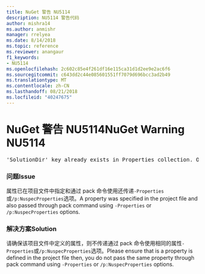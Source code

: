 ```yaml
---
title: NuGet 警告 NU5114
description: NU5114 警告代码
author: mishra14
ms.author: anmishr
manager: rrelyea
ms.date: 8/14/2018
ms.topic: reference
ms.reviewer: anangaur
f1_keywords:
- NU5114
ms.openlocfilehash: 2c602c85e4f261df16e115ca31d1d2ee9e2ac6f6
ms.sourcegitcommit: c643dd2c44e085601551ff7079d696bcc3ad2b49
ms.translationtype: MT
ms.contentlocale: zh-CN
ms.lasthandoff: 08/21/2018
ms.locfileid: "40247675"
---
```

# <a name="nuget-warning-nu5114"></a><span data-ttu-id="a83f8-103">NuGet 警告 NU5114</span><span class="sxs-lookup"><span data-stu-id="a83f8-103">NuGet Warning NU5114</span></span>
<pre>'SolutionDir' key already exists in Properties collection. Overriding value.</pre>

### <a name="issue"></a><span data-ttu-id="a83f8-104">问题</span><span class="sxs-lookup"><span data-stu-id="a83f8-104">Issue</span></span>

<span data-ttu-id="a83f8-105">属性已在项目文件中指定和通过 pack 命令使用还传递`-Properties`或`/p:NuspecProperties`选项。</span><span class="sxs-lookup"><span data-stu-id="a83f8-105">A property was specified in the project file and also passed through pack command using `-Properties` or `/p:NuspecProperties` options.</span></span> 


### <a name="solution"></a><span data-ttu-id="a83f8-106">解决方案</span><span class="sxs-lookup"><span data-stu-id="a83f8-106">Solution</span></span>

<span data-ttu-id="a83f8-107">请确保该项目文件中定义的属性，则不传递通过 pack 命令使用相同的属性`-Properties`或`/p:NuspecProperties`选项。</span><span class="sxs-lookup"><span data-stu-id="a83f8-107">Please ensure that is a property is defined in the project file then, you do not pass the same property through pack command using `-Properties` or `/p:NuspecProperties` options.</span></span> 

